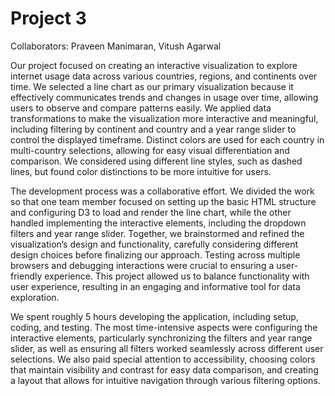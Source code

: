 # Project 3
Collaborators: Praveen Manimaran, Vitush Agarwal

Our project focused on creating an interactive visualization to explore internet usage data across various countries, regions, and continents over time. We selected a line chart as our primary visualization because it effectively communicates trends and changes in usage over time, allowing users to observe and compare patterns easily. We applied data transformations to make the visualization more interactive and meaningful, including filtering by continent and country and a year range slider to control the displayed timeframe. Distinct colors are used for each country in multi-country selections, allowing for easy visual differentiation and comparison. We considered using different line styles, such as dashed lines, but found color distinctions to be more intuitive for users.

The development process was a collaborative effort. We divided the work so that one team member focused on setting up the basic HTML structure and configuring D3 to load and render the line chart, while the other handled implementing the interactive elements, including the dropdown filters and year range slider. Together, we brainstormed and refined the visualization’s design and functionality, carefully considering different design choices before finalizing our approach. Testing across multiple browsers and debugging interactions were crucial to ensuring a user-friendly experience. This project allowed us to balance functionality with user experience, resulting in an engaging and informative tool for data exploration.

We spent roughly 5 hours developing the application, including setup, coding, and testing. The most time-intensive aspects were configuring the interactive elements, particularly synchronizing the filters and year range slider, as well as ensuring all filters worked seamlessly across different user selections. We also paid special attention to accessibility, choosing colors that maintain visibility and contrast for easy data comparison, and creating a layout that allows for intuitive navigation through various filtering options.
